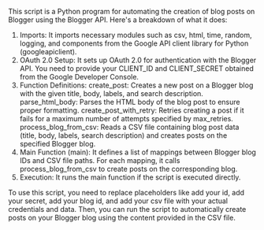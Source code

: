 This script is a Python program for automating the creation of blog posts on Blogger using the Blogger API. Here's a breakdown of what it does:

1. Imports: It imports necessary modules such as csv, html, time, random, logging, and components from the Google API client library for Python (googleapiclient).
2. OAuth 2.0 Setup: It sets up OAuth 2.0 for authentication with the Blogger API. You need to provide your CLIENT_ID and CLIENT_SECRET obtained from the Google Developer Console.
3. Function Definitions:
create_post: Creates a new post on a Blogger blog with the given title, body, labels, and search description.
parse_html_body: Parses the HTML body of the blog post to ensure proper formatting.
create_post_with_retry: Retries creating a post if it fails for a maximum number of attempts specified by max_retries.
process_blog_from_csv: Reads a CSV file containing blog post data (title, body, labels, search description) and creates posts on the specified Blogger blog.
4. Main Function (main): It defines a list of mappings between Blogger blog IDs and CSV file paths. For each mapping, it calls process_blog_from_csv to create posts on the corresponding blog.
5. Execution: It runs the main function if the script is executed directly.

To use this script, you need to replace placeholders like add your id, add your secret, add your blog id, and add your csv file with your actual credentials and data. Then, you can run the script to automatically create posts on your Blogger blog using the content provided in the CSV file.






